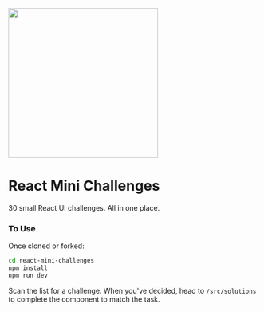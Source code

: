 <img width=300px height=300px src="https://github.com/josephclander/react-mini-challenges/assets/19231569/5288fb62-9209-4f5d-ba3c-006803c4f5b3" />

# React Mini Challenges

30 small React UI challenges. All in one place.

### To Use

Once cloned or forked:

```bash
cd react-mini-challenges
npm install
npm run dev
```

Scan the list for a challenge.
When you've decided, head to `/src/solutions` to complete the component to match the task.
